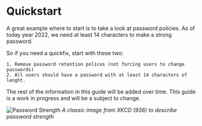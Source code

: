 # Quickstart

A great example where to start is to take a look at password policies.
As of today year 2022, we need at least 14 characters to make a strong password.

So if you need a quickfix, start with these two:
    
    1. Remove password retention polices (not forcing users to change passwords)
    2. All users should have a password with at least 14 characters of lenght.

The rest of the information in this guide will be added over time.
This guide is a work in progress and will be a subject to change.

![Password Strength](https://imgs.xkcd.com/comics/password_strength.png "https://xkcd.com/936/")
*A classic image from XKCD (936) to describe password strength*